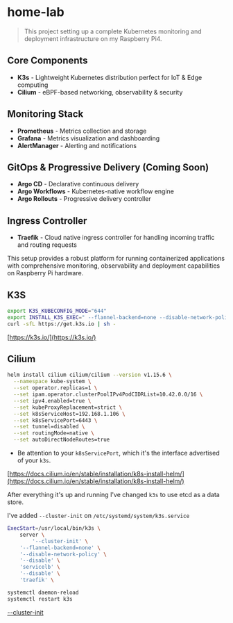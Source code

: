 # home-lab

> This project setting up a complete Kubernetes monitoring and deployment infrastructure on my Raspberry Pi4.

## Core Components
- **K3s** - Lightweight Kubernetes distribution perfect for IoT & Edge computing
- **Cilium** - eBPF-based networking, observability & security

## Monitoring Stack
- **Prometheus** - Metrics collection and storage
- **Grafana** - Metrics visualization and dashboarding 
- **AlertManager** - Alerting and notifications

## GitOps & Progressive Delivery (Coming Soon)
- **Argo CD** - Declarative continuous delivery
- **Argo Workflows** - Kubernetes-native workflow engine
- **Argo Rollouts** - Progressive delivery controller

## Ingress Controller
- **Traefik** - Cloud native ingress controller for handling incoming traffic and routing requests

This setup provides a robust platform for running containerized applications with comprehensive monitoring, observability and deployment capabilities on Raspberry Pi hardware.

## K3S

```bash
export K3S_KUBECONFIG_MODE="644"
export INSTALL_K3S_EXEC=" --flannel-backend=none --disable-network-policy --disable servicelb --disable traefik" 
curl -sfL https://get.k3s.io | sh -
```
[https://k3s.io/](https://k3s.io/)

## Cilium 

```bash
helm install cilium cilium/cilium --version v1.15.6 \
  --namespace kube-system \
  --set operator.replicas=1 \
  --set ipam.operator.clusterPoolIPv4PodCIDRList=10.42.0.0/16 \
  --set ipv4.enabled=true \
  --set kubeProxyReplacement=strict \
  --set k8sServiceHost=192.168.1.106 \
  --set k8sServicePort=6443 \
  --set tunnel=disabled \
  --set routingMode=native \
  --set autoDirectNodeRoutes=true
```
* Be attention to your `k8sServicePort`, which it's the interface advertised of your `k3s`.

[https://docs.cilium.io/en/stable/installation/k8s-install-helm/](https://docs.cilium.io/en/stable/installation/k8s-install-helm/)

After everything it's up and running I've changed `k3s` to use etcd as a data store.

I've added `--cluster-init` on `/etc/systemd/system/k3s.service`

```bash
ExecStart=/usr/local/bin/k3s \
    server \
        '--cluster-init' \
	'--flannel-backend=none' \
	'--disable-network-policy' \
	'--disable' \
	'servicelb' \
	'--disable' \
	'traefik' \
```

```bash
systemctl daemon-reload
systemctl restart k3s
```

[--cluster-init](https://docs.k3s.io/cli/server#:~:text=join%20a%20cluster-,%2D%2Dcluster%2Dinit,-K3S_CLUSTER_INIT)

